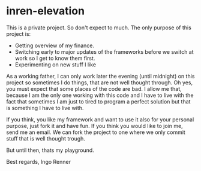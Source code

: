 # inren-elevation

This is a private project. So don't expect to much.
The only purpose of this project is:
 * Getting overview of my finance.
 * Switching early to major updates of the frameworks before we switch at work so I get to know them first.
 * Experimenting on new stuff I like

As a working father, I can only work later the evening (until midnight) on this project so sometimes I do things, that are not well thought through. Oh yes, you must expect that some places of the code are bad. I allow me that, because I am the only one working with this code and I have to live with the fact that sometimes I am just to tired to program a perfect solution but that is something I have to live with.

If you think, you like my framework and want to use it also for your personal purpose, just fork it and have fun. If you think you would like to join me, send me an email. We can fork the project to one where we only commit stuff that is well thought trough. 

But until then, thats my playground.

Best regards,
    Ingo Renner    
 